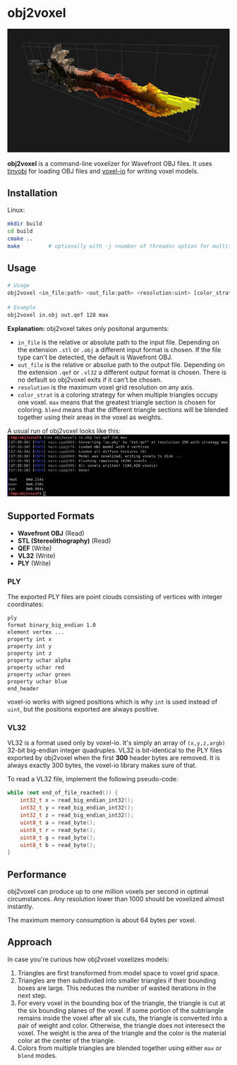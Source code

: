 # obj2voxel

![voxelized sword](img/sword_voxelized.png)

**obj2voxel** is a command-line voxelizer for Wavefront OBJ files.
It uses [tinyobj](https://github.com/tinyobjloader/tinyobjloader) for loading OBJ files and [voxel-io](https://github.com/Eisenwave/voxel-io) for writing voxel models.

## Installation

Linux:
```sh
mkdir build
cd build
cmake ..
make         # optionally with -j <number of threads> option for multithreaded compile
```

## Usage

```sh
# Usage
obj2voxel <in_file:path> <out_file:path> <resolution:uint> [color_strat:(max|blend)=max]

# Example
obj2voxel in.obj out.qef 128 max
```

**Explanation:** obj2voxel takes only positonal arguments:

- `in_file` is the relative or absolute path to the input file.
  Depending on the extension `.stl` or `.obj` a different input format is chosen.
  If the file type can't be detected, the default is Wavefront OBJ.
- `out_file` is the relative or absolue path to the output file.
  Depending on the extension `.qef` or `.vl32` a different output format is chosen.
  There is no default so obj2voxel exits if it can't be chosen.
- `resolution` is the maximum voxel grid resolution on any axis.
- `color_strat` is a coloring strategy for when multiple triangles occupy one voxel.
  `max` means that the greatest triangle section is chosen for coloring.
  `blend` means that the different triangle sections will be blended together using their areas in the voxel as weights.
  
A usual run of obj2voxel looks like this:
![screenshot](img/terminal_screenshot.png)

## Supported Formats

- **Wavefront OBJ** (Read)
- **STL (Stereolithography)** (Read)
- **QEF** (Write)
- **VL32** (Write)
- **PLY** (Write)

### PLY

The exported PLY files are point clouds consisting of vertices with integer coordinates:
```ply
ply
format binary_big_endian 1.0
element vertex ...
property int x
property int y
property int z
property uchar alpha
property uchar red
property uchar green
property uchar blue
end_header
```
voxel-io works with signed positions which is why `int` is used instead of `uint`, but the positions exported are always
positive.

### VL32

VL32 is a format used only by voxel-io.
It's simply an array of `(x,y,z,argb)` 32-bit big-endian integer quadruples.
VL32 is bit-identical to the PLY files exported by obj2voxel when the first **300** header bytes are removed.
It is always exactly 300 bytes, the voxel-io library makes sure of that.

To read a VL32 file, implement the following pseudo-code:
```cpp
while (not end_of_file_reached()) {
    int32_t x = read_big_endian_int32();
    int32_t y = read_big_endian_int32();
    int32_t z = read_big_endian_int32();
    uint8_t a = read_byte();
    uint8_t r = read_byte();
    uint8_t g = read_byte();
    uint8_t b = read_byte();
}
```

## Performance

obj2voxel can produce up to one million voxels per second in optimal circumstances.
Any resolution lower than 1000 should be voxelized almost instantly.

The maximum memory consumption is about 64 bytes per voxel.

## Approach

In case you're curious how obj2voxel voxelizes models:
1. Triangles are first transformed from model space to voxel grid space.
2. Triangles are then subdivided into smaller triangles if their bounding boxes are large.
   This reduces the number of wasted iterations in the next step.
3. For every voxel in the bounding box of the triangle, the triangle is cut at the six bounding planes of the voxel.
   If some portion of the subtriangle remains inside the voxel after all six cuts, the triangle is converted into a pair of weight and color.
   Otherwise, the triangle does not interesect the voxel.
   The weight is the area of the triangle and the color is the material color at the center of the triangle.
4. Colors from multiple triangles are blended together using either `max` or `blend` modes.
